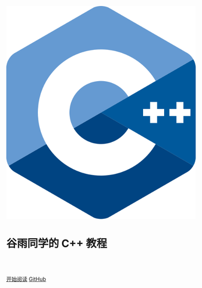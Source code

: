 ![logo](assets/isocpplogo.svg ':size=150')

# 谷雨同学的 C++ 教程

<!-- > ![阿巴阿巴阿巴](https://s1.ax1x.com/2020/07/06/UiKb0x.jpg ':size=50') -->
<br><br>

[开始阅读](README)
[GitHub](https://github.com/Guyutongxue/MyCppTutorial)
